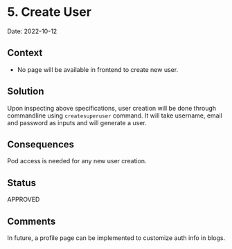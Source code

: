 # 5. Create User

Date: 2022-10-12

## Context

- No page will be available in frontend to create new user.

## Solution

Upon inspecting above specifications, user creation will be done through commandline using `createsuperuser` command. It will take username, email and password as inputs and will generate a user.

## Consequences

Pod access is needed for any new user creation.

## Status

APPROVED

## Comments

In future, a profile page can be implemented to customize auth info in blogs.
